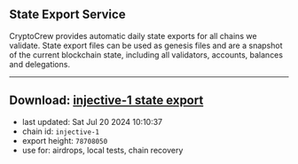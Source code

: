 ## State Export Service
CryptoCrew provides automatic daily state exports for all chains we validate. State export files can be used as genesis files and are a snapshot of the current blockchain state, including all validators, accounts, balances and delegations.

---
**Download: [injective-1 state export](https://dl-eu2.ccvalidators.com/SERVICE/injective/injective-1_export_78708050.json)**
---

- last updated: Sat Jul 20 2024 10:10:37
- chain id: `injective-1`
- export height: `78708050`
- use for: airdrops, local tests, chain recovery
